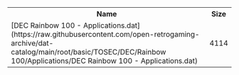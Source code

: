 <table>
<tr><th>Name</th><th>Size</th></tr>
<tr><td>[DEC Rainbow 100 - Applications.dat](https://raw.githubusercontent.com/open-retrogaming-archive/dat-catalog/main/root/basic/TOSEC/DEC/Rainbow 100/Applications/DEC Rainbow 100 - Applications.dat)</td><td>4114</td></tr>
</table>
